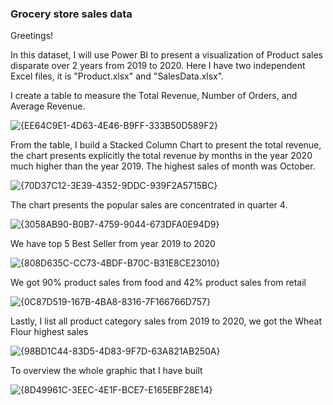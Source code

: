 ### **Grocery store sales data**

Greetings! 

In this dataset, I will use Power BI to present a visualization of Product sales disparate over 2 years from 2019 to 2020. 
Here I have two independent Excel files, it is "Product.xlsx" and "SalesData.xlsx".

I create a table to measure the Total Revenue, Number of Orders, and Average Revenue.

![{EE64C9E1-4D63-4E46-B9FF-333B50D589F2}](https://github.com/user-attachments/assets/b9a4c342-cfa2-481e-9513-39b050355be3)

From the table, I build a Stacked Column Chart to present the total revenue, the chart presents explicitly the total revenue by months in the year 2020 much higher than the year 2019.  The highest sales of month was October.

![{70D37C12-3E39-4352-9DDC-939F2A5715BC}](https://github.com/user-attachments/assets/481b7e01-284a-4cfc-84f4-6ddcf5b269a2)

The chart presents the popular sales are concentrated in quarter 4.

![{3058AB90-B0B7-4759-9044-673DFA0E94D9}](https://github.com/user-attachments/assets/3db6d0f2-c9e7-44ef-9900-098c240ff3e9)

We have top 5 Best Seller from year 2019 to 2020

![{808D635C-CC73-4BDF-B70C-B31E8CE23010}](https://github.com/user-attachments/assets/c4a35486-eec5-4dca-b9e7-a67d69bc88b2)

We got 90% product sales from food and 42% product sales from retail

![{0C87D519-167B-4BA8-8316-7F166766D757}](https://github.com/user-attachments/assets/42a1b0c3-31f8-4fb1-8ea6-d1345a660a04)

Lastly, I list all product category sales from 2019 to 2020, we got the Wheat Flour highest sales

![{98BD1C44-83D5-4D83-9F7D-63A821AB250A}](https://github.com/user-attachments/assets/d77a5f70-6984-4082-8684-3b90fa441ea7)

To overview the whole graphic that I have built

![{8D49961C-3EEC-4E1F-BCE7-E165EBF28E14}](https://github.com/user-attachments/assets/d7123145-fe75-4a71-9199-64e4e502ef1c)

